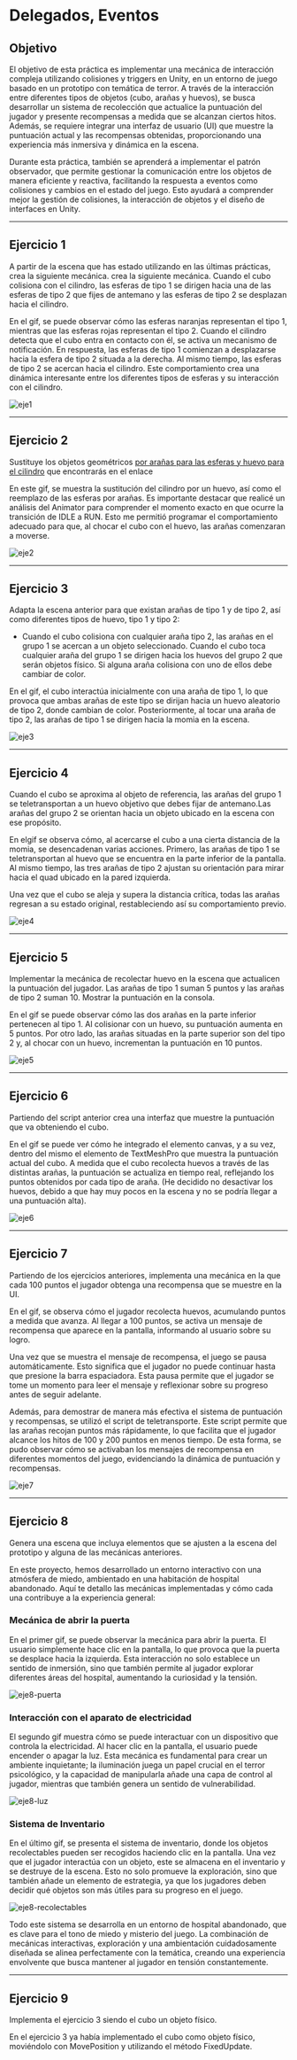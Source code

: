 # Delegados, Eventos

## Objetivo

El objetivo de esta práctica es implementar una mecánica de interacción compleja utilizando colisiones y triggers en Unity, en un entorno de juego basado en un prototipo con temática de terror. A través de la interacción entre diferentes tipos de objetos (cubo, arañas y huevos), se busca desarrollar un sistema de recolección que actualice la puntuación del jugador y presente recompensas a medida que se alcanzan ciertos hitos. Además, se requiere integrar una interfaz de usuario (UI) que muestre la puntuación actual y las recompensas obtenidas, proporcionando una experiencia más inmersiva y dinámica en la escena.

Durante esta práctica, también se aprenderá a implementar el patrón observador, que permite gestionar la comunicación entre los objetos de manera eficiente y reactiva, facilitando la respuesta a eventos como colisiones y cambios en el estado del juego. Esto ayudará a comprender mejor la gestión de colisiones, la interacción de objetos y el diseño de interfaces en Unity.

---

## Ejercicio 1
A partir de la escena que has estado utilizando en las últimas prácticas, crea la siguiente mecánica. crea la siguiente mecánica. Cuando el cubo colisiona con el cilindro, las esferas de tipo 1 se dirigen hacia una de las esferas de tipo 2 que fijes de antemano y las esferas de tipo 2 se desplazan hacia el cilindro.

En el gif, se puede observar cómo las esferas naranjas representan el tipo 1, mientras que las esferas rojas representan el tipo 2. Cuando el cilindro detecta que el cubo entra en contacto con él, se activa un mecanismo de notificación. En respuesta, las esferas de tipo 1 comienzan a desplazarse hacia la esfera de tipo 2 situada a la derecha. Al mismo tiempo, las esferas de tipo 2 se acercan hacia el cilindro. Este comportamiento crea una dinámica interesante entre los diferentes tipos de esferas y su interacción con el cilindro.

![eje1](https://github.com/user-attachments/assets/27381794-a306-452b-a3f5-9f34253fbded)

---

## Ejercicio 2
Sustituye los objetos geométricos [por arañas para las esferas y huevo para el cilindro](https://assetstore.unity.com/packages/3d/characters/creatures/fuga-spiders-with-destructible-eggs-and-mummy-151921) que encontrarás en el enlace

En este gif, se muestra la sustitución del cilindro por un huevo, así como el reemplazo de las esferas por arañas. Es importante destacar que realicé un análisis del Animator para comprender el momento exacto en que ocurre la transición de IDLE a RUN. Esto me permitió programar el comportamiento adecuado para que, al chocar el cubo con el huevo, las arañas comenzaran a moverse.

![eje2](https://github.com/user-attachments/assets/fd143cf6-9d47-4757-802c-4a97b4f0ea6b)

---

## Ejercicio 3
Adapta la escena anterior para que existan arañas de tipo 1 y de tipo 2, así como diferentes tipos de huevo, tipo 1 y tipo 2:
* Cuando el cubo colisiona con cualquier araña tipo 2,  las arañas en el grupo 1 se acercan a un objeto seleccionado. Cuando el cubo toca cualquier araña del grupo 1 se dirigen hacia los huevos del grupo 2 que serán objetos físico. Si alguna araña colisiona con uno de ellos debe cambiar de color. 

En el gif, el cubo interactúa inicialmente con una araña de tipo 1, lo que provoca que ambas arañas de este tipo se dirijan hacia un huevo aleatorio de tipo 2, donde cambian de color. Posteriormente, al tocar una araña de tipo 2, las arañas de tipo 1 se dirigen hacia la momia en la escena.

![eje3](https://github.com/user-attachments/assets/b963d386-fbaa-488a-8829-7c798975d6b9)

---

## Ejercicio 4
Cuando el cubo se aproxima al objeto de referencia, las arañas del grupo 1 se teletransportan a un huevo objetivo que debes fijar de antemano.Las arañas del grupo 2 se orientan hacia un objeto ubicado en la escena con ese propósito. 

En elgif se observa cómo, al acercarse el cubo a una cierta distancia de la momia, se desencadenan varias acciones. Primero, las arañas de tipo 1 se teletransportan al huevo que se encuentra en la parte inferior de la pantalla. Al mismo tiempo, las tres arañas de tipo 2 ajustan su orientación para mirar hacia el quad ubicado en la pared izquierda.

Una vez que el cubo se aleja y supera la distancia crítica, todas las arañas regresan a su estado original, restableciendo así su comportamiento previo.

![eje4](https://github.com/user-attachments/assets/b3c6043c-e67e-47d2-a2b5-5e3256558210)

---

## Ejercicio 5
Implementar la mecánica de recolectar huevo en la escena que actualicen la puntuación del jugador. Las arañas de tipo 1 suman 5 puntos y las arañas de tipo 2 suman 10. Mostrar la puntuación en la consola.

En el gif se puede observar cómo las dos arañas en la parte inferior pertenecen al tipo 1. Al colisionar con un huevo, su puntuación aumenta en 5 puntos. Por otro lado, las arañas situadas en la parte superior son del tipo 2 y, al chocar con un huevo, incrementan la puntuación en 10 puntos.

![eje5](https://github.com/user-attachments/assets/b283a55a-8cb8-4a87-9997-1d98d253ff64)

---

## Ejercicio 6
Partiendo del script anterior crea una interfaz que muestre la puntuación que va obteniendo el cubo. 

En el gif se puede ver cómo he integrado el elemento canvas, y a su vez, dentro del mismo el elemento de TextMeshPro que muestra la puntuación actual del cubo. A medida que el cubo recolecta huevos a través de las distintas arañas, la puntuación se actualiza en tiempo real, reflejando los puntos obtenidos por cada tipo de araña. (He decidido no desactivar los huevos, debido a que hay muy pocos en la escena y no se podría llegar a una puntuación alta).

![eje6](https://github.com/user-attachments/assets/94a57e49-c18a-421d-861a-5a604fb332ed)

---

## Ejercicio 7
Partiendo de los ejercicios anteriores, implementa una mecánica en la que cada 100 puntos el jugador obtenga una recompensa que se muestre en la UI.

En el gif, se observa cómo el jugador recolecta huevos, acumulando puntos a medida que avanza. Al llegar a 100 puntos, se activa un mensaje de recompensa que aparece en la pantalla, informando al usuario sobre su logro.

Una vez que se muestra el mensaje de recompensa, el juego se pausa automáticamente. Esto significa que el jugador no puede continuar hasta que presione la barra espaciadora. Esta pausa permite que el jugador se tome un momento para leer el mensaje y reflexionar sobre su progreso antes de seguir adelante.

Además, para demostrar de manera más efectiva el sistema de puntuación y recompensas, se utilizó el script de teletransporte. Este script permite que las arañas recojan puntos más rápidamente, lo que facilita que el jugador alcance los hitos de 100 y 200 puntos en menos tiempo. De esta forma, se pudo observar cómo se activaban los mensajes de recompensa en diferentes momentos del juego, evidenciando la dinámica de puntuación y recompensas.

![eje7](https://github.com/user-attachments/assets/4df89dcd-14aa-4dd4-ab12-eb5d4b01bdcb)

---

## Ejercicio 8
Genera una escena que incluya elementos que se ajusten a la escena del prototipo y alguna de las mecánicas anteriores.

En este proyecto, hemos desarrollado un entorno interactivo con una atmósfera de miedo, ambientado en una habitación de hospital abandonado. Aquí te detallo las mecánicas implementadas y cómo cada una contribuye a la experiencia general:

### Mecánica de abrir la puerta

En el primer gif, se puede observar la mecánica para abrir la puerta. El usuario simplemente hace clic en la pantalla, lo que provoca que la puerta se desplace hacia la izquierda. Esta interacción no solo establece un sentido de inmersión, sino que también permite al jugador explorar diferentes áreas del hospital, aumentando la curiosidad y la tensión.

![eje8-puerta](https://github.com/user-attachments/assets/73b21abb-0fef-4cc7-87f7-beacb2c1456e)

### Interacción con el aparato de electricidad

El segundo gif muestra cómo se puede interactuar con un dispositivo que controla la electricidad. Al hacer clic en la pantalla, el usuario puede encender o apagar la luz. Esta mecánica es fundamental para crear un ambiente inquietante; la iluminación juega un papel crucial en el terror psicológico, y la capacidad de manipularla añade una capa de control al jugador, mientras que también genera un sentido de vulnerabilidad.

![eje8-luz](https://github.com/user-attachments/assets/ebeb639d-c225-41a3-88ab-86f4a466ca62)

### Sistema de Inventario

En el último gif, se presenta el sistema de inventario, donde los objetos recolectables pueden ser recogidos haciendo clic en la pantalla. Una vez que el jugador interactúa con un objeto, este se almacena en el inventario y se destruye de la escena. Esto no solo promueve la exploración, sino que también añade un elemento de estrategia, ya que los jugadores deben decidir qué objetos son más útiles para su progreso en el juego.

![eje8-recolectables](https://github.com/user-attachments/assets/bc88437b-0541-4479-b4d0-75af1445e26d)

Todo este sistema se desarrolla en un entorno de hospital abandonado, que es clave para el tono de miedo y misterio del juego. La combinación de mecánicas interactivas, exploración y una ambientación cuidadosamente diseñada se alinea perfectamente con la temática, creando una experiencia envolvente que busca mantener al jugador en tensión constantemente.

---

## Ejercicio 9
Implementa el ejercicio 3 siendo el cubo un objeto físico.

En el ejercicio 3 ya había implementado el cubo como objeto físico, moviéndolo con MovePosition y utilizando el método FixedUpdate.
